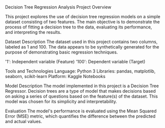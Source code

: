Decision Tree Regression Analysis
Project Overview


This project explores the use of decision tree regression models on a simple dataset consisting of two features. The main objective is to demonstrate the process of fitting a decision tree to the data, evaluating its performance, and interpreting the results.


Dataset Description
The dataset used in this project contains two columns, labeled as 1 and 100. The data appears to be synthetically generated for the purpose of demonstrating basic regression techniques.


'1': Independent variable (Feature)
'100': Dependent variable (Target)


Tools and Technologies
Language: Python 3
Libraries: pandas, matplotlib, seaborn, scikit-learn
Platform: Kaggle Notebooks


Model Description
The model implemented in this project is a Decision Tree Regressor. Decision trees are a type of model that makes decisions based on asking a series of questions based on the feature(s) of the dataset. This model was chosen for its simplicity and interpretability.


Evaluation
The model's performance is evaluated using the Mean Squared Error (MSE) metric, which quantifies the difference between the predicted and actual values.
